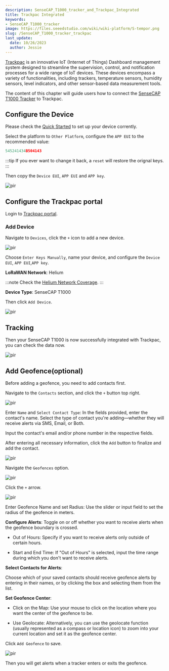 ```yaml
---
description: SenseCAP_T1000_tracker_and_Trackpac_Integrated
title: Trackpac Integrated
keywords:
- SenseCAP_T1000_tracker
image: https://files.seeedstudio.com/wiki/wiki-platform/S-tempor.png
slug: /SenseCAP_T1000_tracker_trackpac
last_update:
  date: 10/26/2023
  author: Jessie
---
```


[Trackpac](https://trackpac.io/) is an innovative IoT (Internet of Things) Dashboard management system designed to streamline the supervision, control, and notification processes for a wide range of IoT devices. These devices encompass a variety of functionalities, including trackers, temperature sensors, humidity sensors, level indicators, and other sensor-based data measurement tools.

The content of this chapter will guide users how to connect the [SenseCAP T1000 Tracker](https://www.seeedstudio.com/SenseCAP-Card-Tracker-T1000-A-p-5697.html) to Trackpac.


## Configure the Device

Please check the [Quick Started](https://wiki.seeedstudio.com/Get_Started_with_SenseCAP_T1000_tracker/) to set up your device corrently.

Select the platform to `Other Platform`, configure the `APP EUI` to the recommended value: 
```cpp 
545241434B504143
```

:::tip
If you ever want to change it back, a `reset` will restore the orignal keys.
:::

Then copy the `Device EUI`, `APP EUI` and `APP key`.

<p style={{textAlign: 'center'}}><img src="https://files.seeedstudio.com/wiki/SenseCAP/Tracker/trackpac.png" alt="pir" width={300} height="auto" /></p>


## Configure the Trackpac portal


Login to [Trackpac portal](https://v2.trackpac.io).

### Add Device

Navigate to `Devices`, click the `+` icon to add a new device.


<p style={{textAlign: 'center'}}><img src="https://files.seeedstudio.com/wiki/SenseCAP/Tracker/add-device-trackpac.png" alt="pir" width={800} height="auto" /></p>

Choose `Enter Keys Manually`, name your device, and configure the `Device EUI`, `APP EUI`,`APP key`.

**LoRaWAN Network**: Helium

:::note
Check the [Helium Network Coverage](https://explorer.helium.com/).
:::

**Device Type**: SenseCAP T1000

Then click `Add Device`.

<p style={{textAlign: 'center'}}><img src="https://files.seeedstudio.com/wiki/SenseCAP/Tracker/add-trackpac.png" alt="pir" width={800} height="auto" /></p>


## Tracking

Then your SenseCAP T1000 is now successfully integrated with Trackpac, you can check the data now.

<p style={{textAlign: 'center'}}><img src="https://files.seeedstudio.com/wiki/SenseCAP/Tracker/check-trackpac.png" alt="pir" width={800} height="auto" /></p>


## Add Geofence(optional)


Before adding a geofence, you need to add contacts first.

Navigate to the `Contacts` section, and click the `+` button top right.

<p style={{textAlign: 'center'}}><img src="https://files.seeedstudio.com/wiki/SenseCAP/Tracker/contact1.png" alt="pir" width={800} height="auto" /></p>

Enter `Name` and `Select Contact Type`: In the fields provided, enter the contact's name. Select the type of contact you're adding—whether they will receive alerts via SMS, Email, or Both.

Input the contact's email and/or phone number in the respective fields.

After entering all necessary information, click the `Add` button to finalize and add the contact.

<p style={{textAlign: 'center'}}><img src="https://files.seeedstudio.com/wiki/SenseCAP/Tracker/contact2.png" alt="pir" width={800} height="auto" /></p>

Navigate the `Geofences` option.

<p style={{textAlign: 'center'}}><img src="https://files.seeedstudio.com/wiki/SenseCAP/Tracker/geofence1.png" alt="pir" width={800} height="auto" /></p>


Click the `+` arrow.

<p style={{textAlign: 'center'}}><img src="https://files.seeedstudio.com/wiki/SenseCAP/Tracker/geofence2.png" alt="pir" width={800} height="auto" /></p>


Enter Geofence Name and set Radius: Use the slider or input field to set the radius of the geofence in meters.

**Configure Alerts**: Toggle on or off whether you want to receive alerts when the geofence boundary is crossed.

* Out of Hours: Specify if you want to receive alerts only outside of certain hours.

* Start and End Time: If "Out of Hours" is selected, input the time range during which you don't want to receive alerts.

**Select Contacts for Alerts**: 

Choose which of your saved contacts should receive geofence alerts by entering in their names, or by clicking the box and selecting them from the list.

**Set Geofence Center**:

* Click on the Map: Use your mouse to click on the location where you want the center of the geofence to be.

* Use Geolocate: Alternatively, you can use the geolocate function (usually represented as a compass or location icon) to zoom into your current location and set it as the geofence center.

Click `Add Geofence` to save.
<p style={{textAlign: 'center'}}><img src="https://files.seeedstudio.com/wiki/SenseCAP/Tracker/geofence3.png" alt="pir" width={800} height="auto" /></p>


Then you will get alerts when a tracker enters or exits the geofence.
